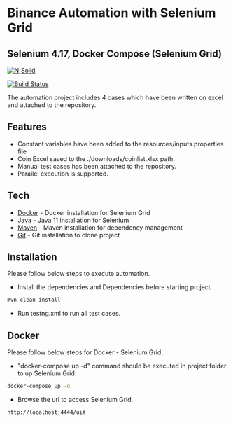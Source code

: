 # Binance Automation with Selenium Grid
## Selenium 4.17, Docker Compose (Selenium Grid)

[![N|Solid](https://cldup.com/dTxpPi9lDf.thumb.png)](https://nodesource.com/products/nsolid)

[![Build Status](https://travis-ci.org/joemccann/dillinger.svg?branch=master)](https://travis-ci.org/joemccann/dillinger)

The automation project includes 4 cases which have been written on excel and attached to the repository.

## Features

- Constant variables have been added to the resources/inputs.properties file
- Coin Excel saved to the ./downloads/coinlist.xlsx path.
- Manual test cases has been attached to the repository.
- Parallel execution is supported.


## Tech

- [Docker] - Docker installation for Selenium Grid
- [Java] - Java 11 installation for Selenium
- [Maven] - Maven installation for dependency management
- [Git] - Git installation to clone project


## Installation

Please follow below steps to execute automation.

- Install the dependencies and Dependencies before starting project.
```sh
mvn clean install
```

- Run testng.xml to run all test cases.


## Docker

Please follow below steps for Docker - Selenium Grid.

- "docker-compose up -d" command should be executed in project folder to up Selenium Grid.

```sh
docker-compose up -d
```

- Browse the url to access Selenium Grid.

```sh
http://localhost:4444/ui#
```


[//]: # (These are reference links used in the body of this note and get stripped out when the markdown processor does its job. There is no need to format nicely because it shouldn't be seen. Thanks SO - http://stackoverflow.com/questions/4823468/store-comments-in-markdown-syntax)

[Git]: <https://git-scm.com/downloads>
[Maven]: <https://maven.apache.org/download.cgi>
[Docker]: <https://www.docker.com/products/docker-desktop/>
[Java]: <https://www.oracle.com/tr/java/technologies/javase/jdk11-archive-downloads.html>